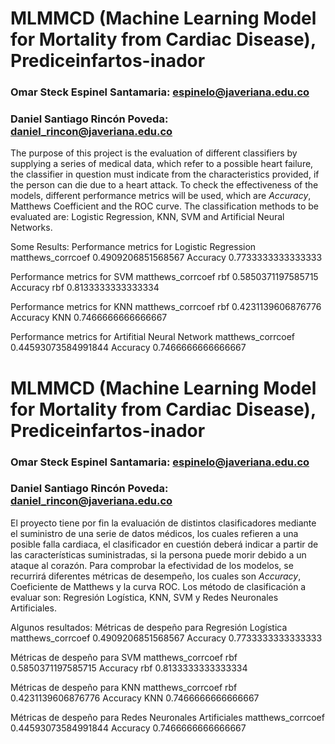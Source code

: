 # **MLMMCD (Machine Learning Model for Mortality from Cardiac Disease), Prediceinfartos-inador**
### Omar Steck Espinel Santamaria: espinelo@javeriana.edu.co
### Daniel Santiago Rincón Poveda: daniel_rincon@javeriana.edu.co

The purpose of this project is the evaluation of different classifiers by supplying a series of medical data, which refer to a possible heart failure, the classifier in question must indicate from the characteristics provided, if the person can die due to a heart attack. To check the effectiveness of the models, different performance metrics will be used, which are *Accuracy*, Matthews Coefficient and the ROC curve. The classification methods to be evaluated are: Logistic Regression, KNN, SVM and Artificial Neural Networks.

Some Results:
Performance metrics for Logistic Regression
matthews_corrcoef 0.4909206851568567
Accuracy 0.7733333333333333

Performance metrics for SVM
matthews_corrcoef rbf 0.5850371197585715
Accuracy rbf 0.8133333333333334

Performance metrics for KNN
matthews_corrcoef rbf 0.4231139606876776
Accuracy KNN 0.7466666666666667

Performance metrics for Artifitial Neural Network
matthews_corrcoef 0.44593073584991844
Accuracy 0.7466666666666667

# **MLMMCD (Machine Learning Model for Mortality from Cardiac Disease), Prediceinfartos-inador**
### Omar Steck Espinel Santamaria: espinelo@javeriana.edu.co
### Daniel Santiago Rincón Poveda: daniel_rincon@javeriana.edu.co

El proyecto tiene por fin la evaluación de distintos clasificadores mediante el suministro de una serie de datos  médicos, los cuales refieren a una posible falla cardiaca, el clasificador en cuestión deberá indicar a partir de las características suministradas, si la persona puede morir debido a un ataque al corazón. Para comprobar la efectividad de los modelos, se recurrirá diferentes métricas de desempeño, los cuales son *Accuracy*, Coeficiente de Matthews y la curva ROC. Los método de clasificación a evaluar son: Regresión Logística, KNN, SVM y Redes Neuronales Artificiales.

Algunos resultados:
Métricas de despeño para Regresión Logística
matthews_corrcoef 0.4909206851568567
Accuracy 0.7733333333333333

Métricas de despeño para SVM
matthews_corrcoef rbf 0.5850371197585715
Accuracy rbf 0.8133333333333334

Métricas de despeño para KNN
matthews_corrcoef rbf 0.4231139606876776
Accuracy KNN 0.7466666666666667

Métricas de despeño para Redes Neuronales Artificiales
matthews_corrcoef 0.44593073584991844
Accuracy 0.7466666666666667
